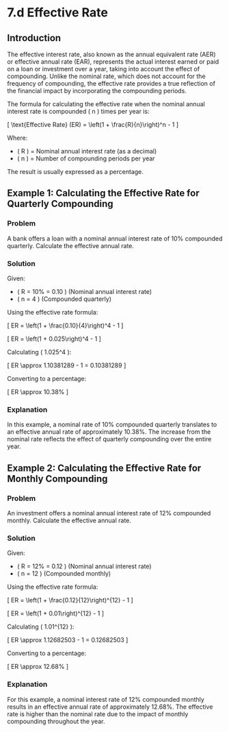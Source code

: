 # 7.d Effective Rate

## Introduction

The effective interest rate, also known as the annual equivalent rate (AER) or effective annual rate (EAR), represents the actual interest earned or paid on a loan or investment over a year, taking into account the effect of compounding. Unlike the nominal rate, which does not account for the frequency of compounding, the effective rate provides a true reflection of the financial impact by incorporating the compounding periods.

The formula for calculating the effective rate when the nominal annual interest rate is compounded \( n \) times per year is:

\[
\text{Effective Rate} (ER) = \left(1 + \frac{R}{n}\right)^n - 1
\]

Where:
- \( R \) = Nominal annual interest rate (as a decimal)
- \( n \) = Number of compounding periods per year

The result is usually expressed as a percentage.

## Example 1: Calculating the Effective Rate for Quarterly Compounding

### Problem
A bank offers a loan with a nominal annual interest rate of 10% compounded quarterly. Calculate the effective annual rate.

### Solution
Given:
- \( R = 10\% = 0.10 \) (Nominal annual interest rate)
- \( n = 4 \) (Compounded quarterly)

Using the effective rate formula:

\[
ER = \left(1 + \frac{0.10}{4}\right)^4 - 1
\]

\[
ER = \left(1 + 0.025\right)^4 - 1
\]

Calculating \( 1.025^4 \):

\[
ER \approx 1.10381289 - 1 = 0.10381289
\]

Converting to a percentage:

\[
ER \approx 10.38\%
\]

### Explanation
In this example, a nominal rate of 10% compounded quarterly translates to an effective annual rate of approximately 10.38%. The increase from the nominal rate reflects the effect of quarterly compounding over the entire year.

## Example 2: Calculating the Effective Rate for Monthly Compounding

### Problem
An investment offers a nominal annual interest rate of 12% compounded monthly. Calculate the effective annual rate.

### Solution
Given:
- \( R = 12\% = 0.12 \) (Nominal annual interest rate)
- \( n = 12 \) (Compounded monthly)

Using the effective rate formula:

\[
ER = \left(1 + \frac{0.12}{12}\right)^{12} - 1
\]

\[
ER = \left(1 + 0.01\right)^{12} - 1
\]

Calculating \( 1.01^{12} \):

\[
ER \approx 1.12682503 - 1 = 0.12682503
\]

Converting to a percentage:

\[
ER \approx 12.68\%
\]

### Explanation
For this example, a nominal interest rate of 12% compounded monthly results in an effective annual rate of approximately 12.68%. The effective rate is higher than the nominal rate due to the impact of monthly compounding throughout the year.

